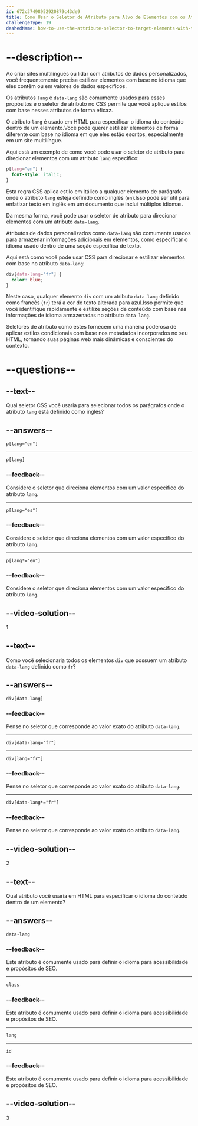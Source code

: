 ```yaml
---
id: 672c37498952920879c43de9
title: Como Usar o Seletor de Atributo para Alvo de Elementos com os Atributos lang e data-lang?
challengeType: 19
dashedName: how-to-use-the-attribute-selector-to-target-elements-with-the-lang-and-data-lang-attributes
---
```


# --description--

Ao criar sites multilíngues ou lidar com atributos de dados personalizados, você frequentemente precisa estilizar elementos com base no idioma que eles contêm ou em valores de dados específicos. 

Os atributos `lang` e `data-lang` são comumente usados para esses propósitos e o seletor de atributo no CSS permite que você aplique estilos com base nesses atributos de forma eficaz.

O atributo `lang` é usado em HTML para especificar o idioma do conteúdo dentro de um elemento.Você pode querer estilizar elementos de forma diferente com base no idioma em que eles estão escritos, especialmente em um site multilíngue. 

Aqui está um exemplo de como você pode usar o seletor de atributo para direcionar elementos com um atributo `lang` específico:

```css
p[lang="en"] {
  font-style: italic;
}
```

Esta regra CSS aplica estilo em itálico a qualquer elemento de parágrafo onde o atributo `lang` esteja definido como inglês (`en`).Isso pode ser útil para enfatizar texto em inglês em um documento que inclui múltiplos idiomas.

Da mesma forma, você pode usar o seletor de atributo para direcionar elementos com um atributo `data-lang`. 

Atributos de dados personalizados como `data-lang` são comumente usados para armazenar informações adicionais em elementos, como especificar o idioma usado dentro de uma seção específica de texto. 

Aqui está como você pode usar CSS para direcionar e estilizar elementos com base no atributo `data-lang`:

```css
div[data-lang="fr"] {
  color: blue;
}
```

Neste caso, qualquer elemento `div` com um atributo `data-lang` definido como francês (`fr`) terá a cor do texto alterada para azul.Isso permite que você identifique rapidamente e estilize seções de conteúdo com base nas informações de idioma armazenadas no atributo `data-lang`.

Seletores de atributo como estes fornecem uma maneira poderosa de aplicar estilos condicionais com base nos metadados incorporados no seu HTML, tornando suas páginas web mais dinâmicas e conscientes do contexto.

# --questions--

## --text--

Qual seletor CSS você usaria para selecionar todos os parágrafos onde o atributo `lang` está definido como inglês?

## --answers--

`p[lang="en"]`

---

`p[lang]`

### --feedback--

Considere o seletor que direciona elementos com um valor específico do atributo `lang`.

---

`p[lang="es"]`

### --feedback--

Considere o seletor que direciona elementos com um valor específico do atributo `lang`.

---

`p[lang*="en"]`

### --feedback--

Considere o seletor que direciona elementos com um valor específico do atributo `lang`.

## --video-solution--

1

## --text--

Como você selecionaria todos os elementos `div` que possuem um atributo `data-lang` definido como `fr`?

## --answers--

`div[data-lang]`

### --feedback--

Pense no seletor que corresponde ao valor exato do atributo `data-lang`.

---

`div[data-lang="fr"]`

---

`div[lang="fr"]`

### --feedback--

Pense no seletor que corresponde ao valor exato do atributo `data-lang`.

---

`div[data-lang*="fr"]`

### --feedback--

Pense no seletor que corresponde ao valor exato do atributo `data-lang`.

## --video-solution--

2

## --text--

Qual atributo você usaria em HTML para especificar o idioma do conteúdo dentro de um elemento?

## --answers--

`data-lang`

### --feedback--

Este atributo é comumente usado para definir o idioma para acessibilidade e propósitos de SEO.

---

`class`

### --feedback--

Este atributo é comumente usado para definir o idioma para acessibilidade e propósitos de SEO.

---

`lang`

---

`id`

### --feedback--

Este atributo é comumente usado para definir o idioma para acessibilidade e propósitos de SEO.

## --video-solution--

3
